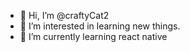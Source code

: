 - 👋 Hi, I’m @craftyCat2
- 👀 I’m interested in learning new things.
- 🌱 I’m currently learning react native


<!---
craftyCat2/craftyCat2 is a ✨ special ✨ repository because its `README.md` (this file) appears on your GitHub profile.
You can click the Preview link to take a look at your changes.
--->
